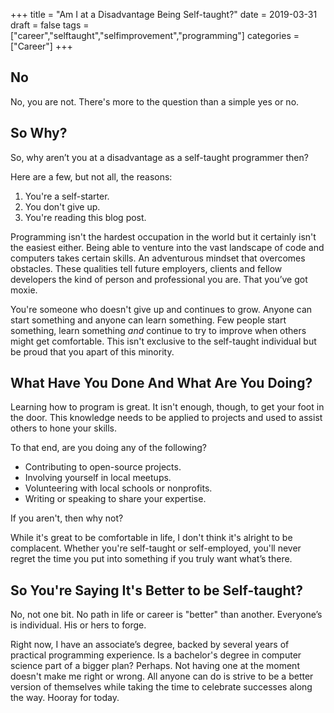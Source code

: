 +++
title = "Am I at a Disadvantage Being Self-taught?"
date = 2019-03-31
draft = false
tags = ["career","selftaught","selfimprovement","programming"]
categories = ["Career"]
+++

## No

No, you are not. There's more to the question than a simple yes or no.

## So Why?

So, why aren’t you at a disadvantage as a self-taught programmer then? 

Here are a few, but not all, the reasons:

1. You're a self-starter.
1. You don't give up.
1. You're reading this blog post.

Programming isn't the hardest occupation in the world but it certainly isn't the easiest either. Being able to venture into the vast landscape of code and computers takes certain skills. An adventurous mindset that overcomes obstacles. These qualities tell future employers, clients and fellow developers the kind of person and professional you are. That you’ve got moxie.

You're someone who doesn't give up and continues to grow. Anyone can start something and anyone can learn something. Few people start something, learn something *and* continue to try to improve when others might get comfortable. This isn't exclusive to the self-taught individual but be proud that you apart of this minority.

## What Have You Done And What Are You Doing?

Learning how to program is great. It isn't enough, though, to get your foot in the door. This knowledge needs to be applied to projects and used to assist others to hone your skills.

To that end, are you doing any of the following?

- Contributing to open-source projects.
- Involving yourself in local meetups.
- Volunteering with local schools or nonprofits.
- Writing or speaking to share your expertise.

If you aren't, then why not?

While it's great to be comfortable in life, I don't think it's alright to be complacent. Whether you're self-taught or self-employed, you'll never regret the time you put into something if you truly want what’s there. 

## So You're Saying It's Better to be Self-taught?

No, not one bit. No path in life or career is "better" than another. Everyone’s is individual. His or hers to forge.

Right now, I have an associate’s degree, backed by several years of practical programming experience. Is a bachelor's degree in computer science part of a bigger plan? Perhaps. Not having one at the moment doesn't make me right or wrong. All anyone can do is strive to be a better version of themselves while taking the time to celebrate successes along the way. Hooray for today. 
